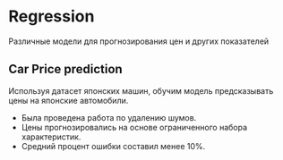 # Regression
Различные модели для прогнозирования цен и других показателей

## Car Price prediction
Используя датасет японских машин, обучим модель предсказывать цены на японские автомобили.
* Была проведена работа по удалению шумов.
* Цены прогнозировались на основе ограниченного набора характеристик.
* Средний процент ошибки составил менее 10%.
